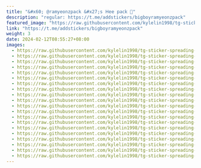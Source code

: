 ```yaml
---
title: "&#x60; @ramyeonzpack &#x27;s 𝖧𝖾𝖾 𝗉𝖺𝖼𝗄 🐚"
description: "regular: https://t.me/addstickers/bigboyramyeonzpack"
featured_image: "https://raw.githubusercontent.com/kylelin1998/tg-sticker-spreading-worldwide-images/main/img/06e6c80b-667a-419e-9583-e0c3c1438559.jpg"
link: "https://t.me/addstickers/bigboyramyeonzpack"
weight: 3
date: 2024-02-12T08:55:27+08:00
images:
  - https://raw.githubusercontent.com/kylelin1998/tg-sticker-spreading-worldwide-images/main/img/06e6c80b-667a-419e-9583-e0c3c1438559.jpg
  - https://raw.githubusercontent.com/kylelin1998/tg-sticker-spreading-worldwide-images/main/img/77d52458-baeb-47bc-8692-c0bac80893cc.jpg
  - https://raw.githubusercontent.com/kylelin1998/tg-sticker-spreading-worldwide-images/main/img/0ac44523-3031-4178-9f3a-9537edb14ed5.jpg
  - https://raw.githubusercontent.com/kylelin1998/tg-sticker-spreading-worldwide-images/main/img/1d3d03ab-891e-40ff-9290-4e2c5b874768.jpg
  - https://raw.githubusercontent.com/kylelin1998/tg-sticker-spreading-worldwide-images/main/img/ef7318f2-8465-40ab-a9fe-001d8f2976d6.jpg
  - https://raw.githubusercontent.com/kylelin1998/tg-sticker-spreading-worldwide-images/main/img/223ba318-c5cd-404c-9a85-973f42f2b254.jpg
  - https://raw.githubusercontent.com/kylelin1998/tg-sticker-spreading-worldwide-images/main/img/79b3e512-0e25-4f4d-b717-3fa4aaeb8b73.jpg
  - https://raw.githubusercontent.com/kylelin1998/tg-sticker-spreading-worldwide-images/main/img/bdcfe458-914d-4d34-a486-66c8462c5dc9.jpg
  - https://raw.githubusercontent.com/kylelin1998/tg-sticker-spreading-worldwide-images/main/img/cbf72034-ce52-4a7d-ae9c-aca4f2614c02.jpg
  - https://raw.githubusercontent.com/kylelin1998/tg-sticker-spreading-worldwide-images/main/img/d3e5cb79-e8c7-404b-938e-8e5da5a578bd.jpg
  - https://raw.githubusercontent.com/kylelin1998/tg-sticker-spreading-worldwide-images/main/img/065a199c-ee85-4a25-9b2c-f14882ef7959.jpg
  - https://raw.githubusercontent.com/kylelin1998/tg-sticker-spreading-worldwide-images/main/img/c8b9c6d4-726f-4b0e-9545-aa9a47f718e7.jpg
  - https://raw.githubusercontent.com/kylelin1998/tg-sticker-spreading-worldwide-images/main/img/06cd6d14-e6f4-4b83-87e4-10fa45c736d6.jpg
  - https://raw.githubusercontent.com/kylelin1998/tg-sticker-spreading-worldwide-images/main/img/c844a6ed-0206-427a-aca7-fc0612688704.jpg
  - https://raw.githubusercontent.com/kylelin1998/tg-sticker-spreading-worldwide-images/main/img/49c1f8d5-4a57-4fe3-a824-4953a671d649.jpg
  - https://raw.githubusercontent.com/kylelin1998/tg-sticker-spreading-worldwide-images/main/img/878af853-99ec-43f1-9d8b-74ccc5e0a3cc.jpg
  - https://raw.githubusercontent.com/kylelin1998/tg-sticker-spreading-worldwide-images/main/img/33da2204-11b7-42bd-8940-f138632ca284.jpg
  - https://raw.githubusercontent.com/kylelin1998/tg-sticker-spreading-worldwide-images/main/img/fbf02a44-6eaa-45bf-8c4e-b01718d08a39.jpg
  - https://raw.githubusercontent.com/kylelin1998/tg-sticker-spreading-worldwide-images/main/img/2790527b-8dba-4e71-b730-36ad15f84b72.jpg
  - https://raw.githubusercontent.com/kylelin1998/tg-sticker-spreading-worldwide-images/main/img/f3402360-8133-4542-9ca6-680533675ba5.jpg
---
```

